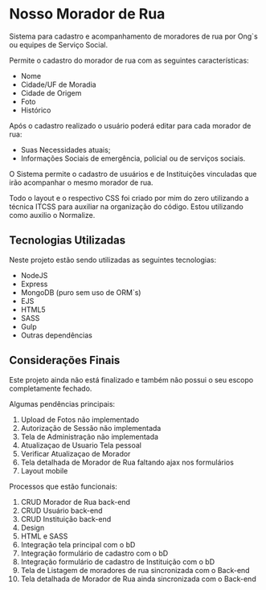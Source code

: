 # Nosso Morador de Rua

Sistema para cadastro e acompanhamento de moradores de rua por Ong`s ou equipes de Serviço Social.

Permite o cadastro do morador de rua com as seguintes características:

- Nome
- Cidade/UF de Moradia
- Cidade de Origem
- Foto
- Histórico

Após o cadastro realizado o usuário poderá editar para cada morador de rua:

- Suas Necessidades atuais;
- Informações Sociais de emergência, policial ou de serviços sociais.

O Sistema permite o cadastro de usuários e de Instituições vinculadas que irão acompanhar o mesmo morador de rua.

Todo o layout e o respectivo CSS foi criado por mim do zero utilizando a técnica ITCSS para auxiliar na organização do código. Estou utilizando como auxilio o Normalize.

## Tecnologias Utilizadas

Neste projeto estão sendo utilizadas as seguintes tecnologias:

- NodeJS
- Express
- MongoDB (puro sem uso de ORM`s)
- EJS
- HTML5
- SASS
- Gulp
- Outras dependências

## Considerações Finais

Este projeto ainda não está finalizado e também não possui o seu escopo completamente fechado.

Algumas pendências principais:

1. Upload de Fotos não implementado
1. Autorização de Sessão não implementada
1. Tela de Administração não implementada
1. Atualizaçao de Usuario Tela pessoal
1. Verificar Atualizaçao de Morador
1. Tela detalhada de Morador de Rua faltando ajax nos formulários
1. Layout mobile


Processos que estão funcionais:

1. CRUD Morador de Rua back-end
1. CRUD Usuário back-end
1. CRUD Instituição back-end
1. Design
1. HTML e SASS
1. Integração tela principal com o bD
1. Integração formulário de cadastro com o bD
1. Integração formulário de cadastro de Instituição com o bD
1. Tela de Listagem de moradores de rua sincronizada com o Back-end
1. Tela detalhada de Morador de Rua ainda sincronizada com o Back-end
